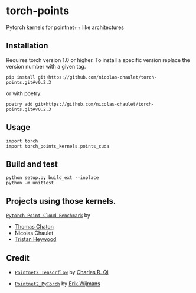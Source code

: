 # torch-points
Pytorch kernels for pointnet++ like architectures

## Installation
Requires torch version 1.0 or higher. To install a specific version replace the version number with a given tag.
```
pip install git+https://github.com/nicolas-chaulet/torch-points.git#v0.2.3
```
or with poetry:
```
poetry add git+https://github.com/nicolas-chaulet/torch-points.git#v0.2.3
```

## Usage
```
import torch
import torch_points_kernels.points_cuda
```

## Build and test
```
python setup.py build_ext --inplace
python -m unittest
```

## Projects using those kernels.

[```Pytorch Point Cloud Benchmark```](https://github.com/nicolas-chaulet/deeppointcloud-benchmarks) by
* [Thomas Chaton](https://github.com/tchaton)
* Nicolas Chaulet
* [Tristan Heywood](https://github.com/tristanheywood)

## Credit

* [```Pointnet2_Tensorflow```](https://github.com/charlesq34/pointnet2) by [Charles R. Qi](https://github.com/charlesq34)

* [```Pointnet2_PyTorch```](https://github.com/erikwijmans/Pointnet2_PyTorch) by [Erik Wijmans](https://github.com/erikwijmans)
